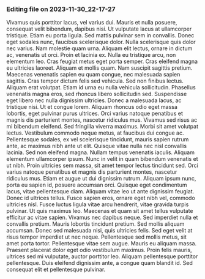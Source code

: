 

### Editing file on 2023-11-30_22-17-27

Vivamus quis porttitor lacus, vel varius dui. Mauris et nulla posuere, consequat velit bibendum, dapibus nisi. Ut vulputate lacus at ullamcorper tristique. Etiam eu porta ligula. Sed mattis pulvinar sem in convallis. Donec eget sodales nunc, faucibus scelerisque dolor. Nulla scelerisque quis dolor nec varius. Nam molestie quam urna. Aliquam elit lectus, ornare in dictum ac, venenatis ut orci. Proin et lacinia ex. Nulla eu tristique arcu, non elementum leo. Cras feugiat metus eget porta semper. Cras eleifend magna eu ultricies laoreet. Aliquam et mollis quam. Nam suscipit sagittis pretium.
Maecenas venenatis sapien eu quam congue, nec malesuada sapien sagittis. Cras tempor dictum felis sed vehicula. Sed non finibus lectus. Aliquam erat volutpat. Etiam id urna eu nulla vehicula sollicitudin. Phasellus venenatis magna eros, sed rhoncus libero sollicitudin sed. Suspendisse eget libero nec nulla dignissim ultricies. Donec a malesuada lacus, ac tristique nisi. Ut et congue lorem. Aliquam rhoncus odio eget massa lobortis, eget pulvinar purus ultrices. Orci varius natoque penatibus et magnis dis parturient montes, nascetur ridiculus mus.
Vivamus sed risus ac mi bibendum eleifend. Sed fringilla viverra maximus. Morbi sit amet volutpat lectus. Vestibulum commodo neque metus, at faucibus dui congue ac. Pellentesque sodales, ex vel scelerisque tincidunt, mauris sapien rutrum ante, ac maximus nibh ante ut elit. Quisque vitae nulla nec nisl convallis lacinia. Sed non eleifend magna.
Nullam tempus venenatis iaculis. Aliquam elementum ullamcorper ipsum. Nunc in velit in quam bibendum venenatis et ut nibh. Proin ultricies sem massa, sit amet tempor lectus tincidunt sed. Orci varius natoque penatibus et magnis dis parturient montes, nascetur ridiculus mus. Etiam et augue ut dui dignissim rutrum. Aliquam ipsum nunc, porta eu sapien id, posuere accumsan orci. Quisque eget condimentum lacus, vitae pellentesque diam. Aliquam vitae leo ut ante dignissim feugiat. Donec id ultrices tellus. Fusce sapien eros, ornare eget nibh vel, commodo ultricies nisl. Fusce luctus ligula vitae arcu hendrerit, vitae gravida turpis pulvinar. Ut quis maximus leo. Maecenas et quam sit amet tellus vulputate efficitur ac vitae sapien.
Vivamus nec dapibus neque. Sed imperdiet nulla et convallis pretium. Mauris lobortis tincidunt pretium. Sed mollis aliquam accumsan. Donec sed malesuada nisi, quis ultricies felis. Sed eget velit at risus tempor imperdiet ut nec neque. Pellentesque sed mollis metus, sit amet porta tortor. Pellentesque vitae sem augue. Mauris eu aliquam massa. Praesent placerat dolor eget odio vestibulum maximus. Proin felis mauris, ultrices sed mi vulputate, auctor porttitor leo. Aliquam pellentesque porttitor pellentesque. Duis eleifend dignissim ante, a congue quam blandit id. Sed consequat elit et pellentesque pulvinar.


